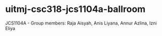 # uitmj-csc318-jcs1104a-ballroom
JCS1104A - Group members: Raja Aisyah, Anis Liyana, Annur Azlina, Izni Eliya
